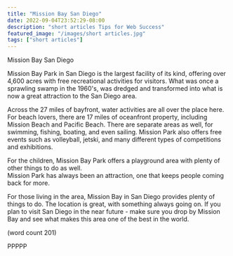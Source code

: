 ```yaml
---
title: "Mission Bay San Diego"
date: 2022-09-04T23:52:29-08:00
description: "short articles Tips for Web Success"
featured_image: "/images/short articles.jpg"
tags: ["short articles"]
---
```


Mission Bay San Diego

Mission Bay Park in San Diego is the largest facility
of its kind, offering over 4,600 acres with free
recreational activities for visitors.  What was once
a sprawling swamp in the 1960's, was dredged and 
transformed into what is now a great attraction to
the San Diego area.

Across the 27 miles of bayfront, water activities are
all over the place here.  For beach lovers, there are
17 miles of oceanfront property, including Mission 
Beach and Pacific Beach.  There are separate areas
as well, for swimming, fishing, boating, and even 
sailing.  Mission Park also offers free events such
as volleyball, jetski, and many different types
of competitions and exhibitions.

For the children, Mission Bay Park offers a playground
area with plenty of other things to do as well.  
Mission Park has always been an attraction, one
that keeps people coming back for more.

For those living in the area, Mission Bay in San
Diego provides plenty of things to do.  The location
is great, with something always going on.  If you 
plan to visit San Diego in the near future - make 
sure you drop by Mission Bay and see what makes this
area one of the best in the world.

(word count 201)

PPPPP

